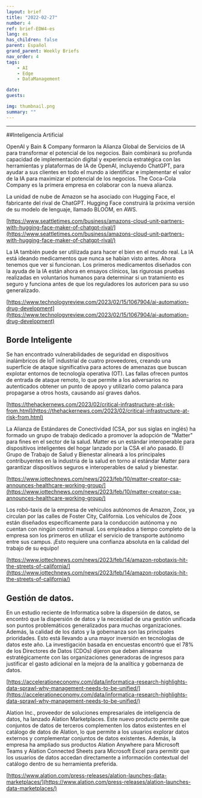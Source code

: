 ```yaml
---
layout: brief
title: "2022-02-27"
number: 4
ref: brief-EDW4-es
lang: es
has_children: false
parent: Español
grand_parent: Weekly Briefs
nav_order: 4
tags:
    - AI
    - Edge
    - DataManagement

date: 
guests:

img: thumbnail.png
summary: ""
---
```




---

##Inteligencia Artificial

OpenAI y Bain & Company formaron la Alianza Global de Servicios de IA para transformar el potencial de los negocios. Bain combinará su profunda capacidad de implementación digital y experiencia estratégica con las herramientas y plataformas de IA de OpenAI, incluyendo ChatGPT, para ayudar a sus clientes en todo el mundo a identificar e implementar el valor de la IA para maximizar el potencial de los negocios. The Coca-Cola Company es la primera empresa en colaborar con la nueva alianza.

La unidad de nube de Amazon se ha asociado con Hugging Face, el fabricante del rival de ChatGPT. Hugging Face construirá la próxima versión de su modelo de lenguaje, llamado BLOOM, en AWS.

[https://www.seattletimes.com/business/amazons-cloud-unit-partners-with-hugging-face-maker-of-chatgpt-rival/](https://www.seattletimes.com/business/amazons-cloud-unit-partners-with-hugging-face-maker-of-chatgpt-rival/)

La IA también puede ser utilizada para hacer el bien en el mundo real. La IA está ideando medicamentos que nunca se habían visto antes. Ahora tenemos que ver si funcionan. Los primeros medicamentos diseñados con la ayuda de la IA están ahora en ensayos clínicos, las rigurosas pruebas realizadas en voluntarios humanos para determinar si un tratamiento es seguro y funciona antes de que los reguladores los autoricen para su uso generalizado.

[https://www.technologyreview.com/2023/02/15/1067904/ai-automation-drug-development](https://www.technologyreview.com/2023/02/15/1067904/ai-automation-drug-development)

## Borde Inteligente

Se han encontrado vulnerabilidades de seguridad en dispositivos inalámbricos de IoT industrial de cuatro proveedores, creando una superficie de ataque significativa para actores de amenazas que buscan explotar entornos de tecnología operativa (OT). Las fallas ofrecen puntos de entrada de ataque remoto, lo que permite a los adversarios no autenticados obtener un punto de apoyo y utilizarlo como palanca para propagarse a otros hosts, causando así graves daños.

[https://thehackernews.com/2023/02/critical-infrastructure-at-risk-from.html](https://thehackernews.com/2023/02/critical-infrastructure-at-risk-from.html)

La Alianza de Estándares de Conectividad (CSA, por sus siglas en inglés) ha formado un grupo de trabajo dedicado a promover la adopción de "Matter" para fines en el sector de la salud. Matter es un estándar interoperable para dispositivos inteligentes del hogar lanzado por la CSA el año pasado. El Grupo de Trabajo de Salud y Bienestar alineará a los principales contribuyentes en la industria de la salud en torno al estándar Matter para garantizar dispositivos seguros e interoperables de salud y bienestar.

[https://www.iottechnews.com/news/2023/feb/10/matter-creator-csa-announces-healthcare-working-group/](https://www.iottechnews.com/news/2023/feb/10/matter-creator-csa-announces-healthcare-working-group/)

Los robó-taxis de la empresa de vehículos autónomos de Amazon, Zoox, ya circulan por las calles de Foster City, California. Los vehículos de Zoox están diseñados específicamente para la conducción autónoma y no cuentan con ningún control manual. Los empleados a tiempo completo de la empresa son los primeros en utilizar el servicio de transporte autónomo entre sus campus. ¡Esto requiere una confianza absoluta en la calidad del trabajo de su equipo!

[https://www.iottechnews.com/news/2023/feb/14/amazon-robotaxis-hit-the-streets-of-california/](https://www.iottechnews.com/news/2023/feb/14/amazon-robotaxis-hit-the-streets-of-california/)

## Gestión de datos.

En un estudio reciente de Informatica sobre la dispersión de datos, se encontró que la dispersión de datos y la necesidad de una gestión unificada son puntos problemáticos generalizados para muchas organizaciones. Además, la calidad de los datos y la gobernanza son las principales prioridades. Esto está llevando a una mayor inversión en tecnologías de datos este año. La investigación basada en encuestas encontró que el 78% de los Directores de Datos (CDOs) dijeron que deben alinearse estratégicamente con las organizaciones generadoras de ingresos para justificar el gasto adicional en la mejora de la analítica y gobernanza de datos.

[https://accelerationeconomy.com/data/informatica-research-highlights-data-sprawl-why-management-needs-to-be-unified/](https://accelerationeconomy.com/data/informatica-research-highlights-data-sprawl-why-management-needs-to-be-unified/)

Alation Inc., proveedor de soluciones empresariales de inteligencia de datos, ha lanzado Alation Marketplaces. Este nuevo producto permite que conjuntos de datos de terceros complementen los datos existentes en el catálogo de datos de Alation, lo que permite a los usuarios explorar datos externos y complementar conjuntos de datos existentes. Además, la empresa ha ampliado sus productos Alation Anywhere para Microsoft Teams y Alation Connected Sheets para Microsoft Excel para permitir que los usuarios de datos accedan directamente a información contextual del catálogo dentro de su herramienta preferida.

[https://www.alation.com/press-releases/alation-launches-data-marketplaces/](https://www.alation.com/press-releases/alation-launches-data-marketplaces/)

